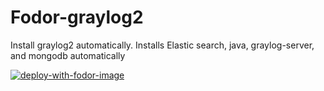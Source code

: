 # Fodor-graylog2

Install graylog2 automatically.  Installs Elastic search, java, graylog-server, and mongodb automatically  

[![deploy-with-fodor-image](https://fodor.xyz/images/install-shield.svg)](https://fodor.xyz/provision/ashleyhindle/fodor-graylog2)
